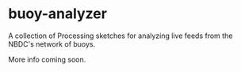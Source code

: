 # buoy-analyzer

A collection of Processing sketches for analyzing live feeds from the NBDC's network of buoys.

More info coming soon.
